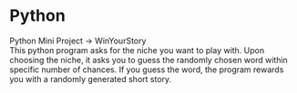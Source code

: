 # Python
Python Mini Project  ->  WinYourStory  
This python program asks for the niche you want to play with. Upon choosing the niche, it asks you to guess the randomly chosen word within specific number of chances. If you guess the word, the program rewards you with a randomly generated short story.
